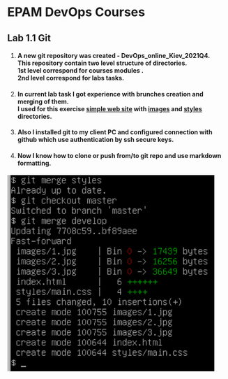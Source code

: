 <h1>EPAM DevOps Courses</h1>
<h2>Lab 1.1 Git</h2>
<ol>
<li><h4>A new git repository was created - DevOps_online_Kiev_2021Q4.<br>This repository
contain two level structure of directories.<br>1st level correspond for courses modules
.<br>2nd level correspond for labs tasks.</h4>
<li><h4>In current lab task I got experience with brunches creation and merging of them.<br>I
used for this exercise <a href=index.html>simple web site</a> with <a href=images/>images</a>
and <a href=styles>styles</a> directories.</h4>
<li><h4>Also I installed git to my client PC and configured connection
with github which use authentication by ssh secure keys.</h4>
<li><h4>Now I know how to clone or push from/to git repo and use markdown formatting.</h4>
</ol>

![screenshot](readme.PNG)
